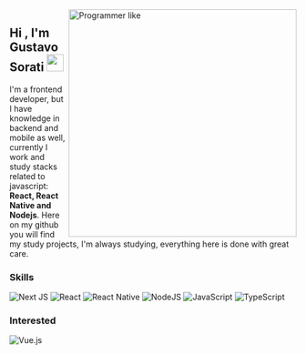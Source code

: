 <img align="right" alt="Programmer like" height="400" src="https://i.ibb.co/d7XKysF/cover.png" />

## Hi , I'm Gustavo Sorati <img src="https://media.giphy.com/media/hvRJCLFzcasrR4ia7z/giphy.gif" width="30" >

I'm a frontend developer, but I have knowledge in backend and mobile as well, currently I work and study stacks related to javascript: **React, React Native and Nodejs**. Here on my github you will find my study projects, I'm always studying, everything here is done with great care.

### Skills

![Next JS](https://img.shields.io/badge/Next-black?style=for-the-badge&logo=next.js&logoColor=%EF322B)
![React](https://img.shields.io/badge/react-%2320232a.svg?style=for-the-badge&logo=react&logoColor=%2361DAFB)
![React Native](https://img.shields.io/badge/react_native-%2320232a.svg?style=for-the-badge&logo=react&logoColor=%2361DAFB)
![NodeJS](https://img.shields.io/badge/node.js-6DA55F?style=for-the-badge&logo=node.js&logoColor=white)
![JavaScript](https://img.shields.io/badge/javascript-%23323330.svg?style=for-the-badge&logo=javascript&logoColor=%23F7DF1E)
![TypeScript](https://img.shields.io/badge/typescript-%23007ACC.svg?style=for-the-badge&logo=typescript&logoColor=white)

### Interested

![Vue.js](https://img.shields.io/badge/vuejs-%2335495e.svg?style=for-the-badge&logo=vuedotjs&logoColor=%234FC08D)

<!---
gustavosorati/gustavosorati is a ✨ special ✨ repository because its `README.md` (this file) appears on your GitHub profile.
You can click the Preview link to take a look at your changes.
--->

